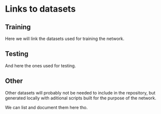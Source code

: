 # Links to datasets

## Training

Here we will link the datasets used for training the network.

## Testing

And here the ones used for testing.

## Other

Other datasets will probably not be needed to include in the
repository, but generated locally with aditional scripts
built for the purpose of the network.

We can list and document them here tho.
